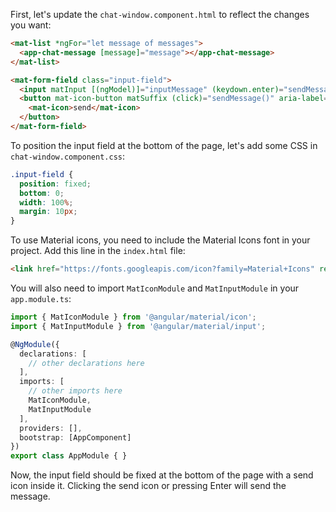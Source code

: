 First, let's update the `chat-window.component.html` to reflect the changes you want:

```html
<mat-list *ngFor="let message of messages">
  <app-chat-message [message]="message"></app-chat-message>
</mat-list>

<mat-form-field class="input-field">
  <input matInput [(ngModel)]="inputMessage" (keydown.enter)="sendMessage()" placeholder="Send a message...">
  <button mat-icon-button matSuffix (click)="sendMessage()" aria-label="Send">
    <mat-icon>send</mat-icon>
  </button>
</mat-form-field>
```

To position the input field at the bottom of the page, let's add some CSS in `chat-window.component.css`:

```css
.input-field {
  position: fixed;
  bottom: 0;
  width: 100%;
  margin: 10px;
}
```

To use Material icons, you need to include the Material Icons font in your project. Add this line in the `index.html` file:

```html
<link href="https://fonts.googleapis.com/icon?family=Material+Icons" rel="stylesheet">
```

You will also need to import `MatIconModule` and `MatInputModule` in your `app.module.ts`:

```typescript
import { MatIconModule } from '@angular/material/icon';
import { MatInputModule } from '@angular/material/input';

@NgModule({
  declarations: [
    // other declarations here
  ],
  imports: [
    // other imports here
    MatIconModule,
    MatInputModule
  ],
  providers: [],
  bootstrap: [AppComponent]
})
export class AppModule { }
```

Now, the input field should be fixed at the bottom of the page with a send icon inside it. Clicking the send icon or pressing Enter will send the message.